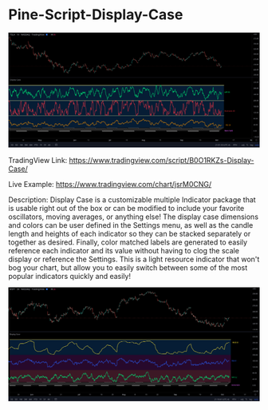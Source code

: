 # Pine-Script-Display-Case

<img src="https://github.com/RobertAgee/Pine-Script-Display-Case/blob/main/Display-Case-Examples/Display-Case-MultiIndicators.png?raw=true">

TradingView Link: https://www.tradingview.com/script/B0O1RKZs-Display-Case/

Live Example: https://www.tradingview.com/chart/jsrM0CNG/

Description:
Display Case is a customizable multiple Indicator package that is usable right out of the box or can be modified to include your favorite oscillators, moving averages, or anything else! The display case dimensions and colors can be user defined in the Settings menu, as well as the candle length and heights of each indicator so they can be stacked separately or together as desired. Finally, color matched labels are generated to easily reference each indicator and its value without having to clog the scale display or reference the Settings. This is a light resource indicator that won't bog your chart, but allow you to easily switch between some of the most popular indicators quickly and easily! 

<img src="https://github.com/RobertAgee/Pine-Script-Display-Case/blob/main/Display-Case-Examples/Display-Case-MultiBackFill.png?raw=true">


